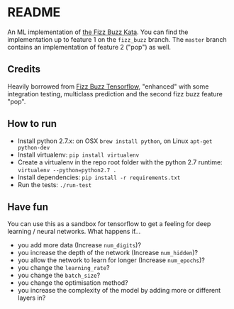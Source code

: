 # README

An ML implementation of [the Fizz Buzz Kata](http://agilekatas.co.uk/katas/FizzBuzz-Kata). You can find the
implementation up to feature 1 on the `fizz_buzz` branch. The `master` branch contains an implementation of
feature 2 ("pop") as well.

## Credits

Heavily borrowed from [Fizz Buzz Tensorflow](https://github.com/joelgrus/fizz-buzz-tensorflow),
"enhanced" with some integration testing, multiclass prediction and the second fizz buzz feature "pop".

## How to run
* Install python 2.7.x: on OSX `brew install python`, on Linux `apt-get python-dev`
* Install virtualenv: `pip install virtualenv`
* Create a virtualenv in the repo root folder with the python 2.7 runtime: `virtualenv --python=python2.7 .`
* Install dependencies: `pip install -r requirements.txt`
* Run the tests: `./run-test`

## Have fun
You can use this as a sandbox for tensorflow to get a feeling for deep learning / neural networks.
What happens if...
 *  you add more data (Increase `num_digits`)?
 *  you increase the depth of the network (Increase `num_hidden`)?
 *  you allow the network to learn for longer (Increase `num_epochs`)?
 *  you change the `learning_rate`?
 *  you change the `batch_size`?
 *  you change the optimisation method?
 *  you increase the complexity of the model by adding more or different layers in?
